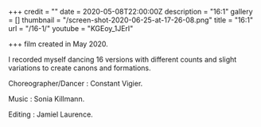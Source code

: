 +++
credit = ""
date = 2020-05-08T22:00:00Z
description = "16:1"
gallery = []
thumbnail = "/screen-shot-2020-06-25-at-17-26-08.png"
title = "16:1"
url = "/16-1/"
youtube = "KGEoy_1JErI"

+++
film created in May 2020.

I recorded myself dancing 16 versions with different counts and slight variations to create canons and formations.

Choreographer/Dancer : Constant Vigier.

Music : Sonia Killmann.

Editing : Jamiel Laurence.